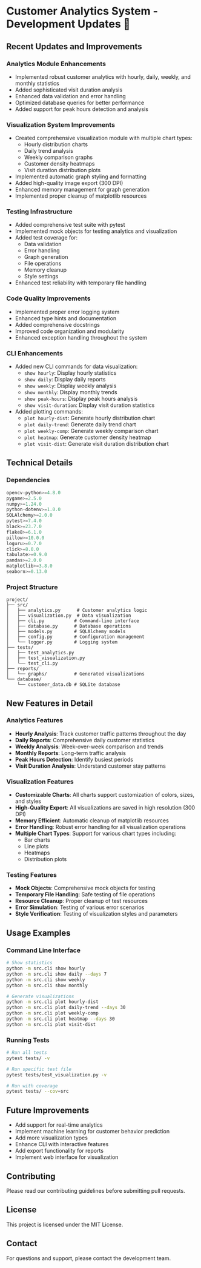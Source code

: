 # Customer Analytics System - Development Updates 🚀

## Recent Updates and Improvements

### Analytics Module Enhancements
- Implemented robust customer analytics with hourly, daily, weekly, and monthly statistics
- Added sophisticated visit duration analysis
- Enhanced data validation and error handling
- Optimized database queries for better performance
- Added support for peak hours detection and analysis

### Visualization System Improvements
- Created comprehensive visualization module with multiple chart types:
  - Hourly distribution charts
  - Daily trend analysis
  - Weekly comparison graphs
  - Customer density heatmaps
  - Visit duration distribution plots
- Implemented automatic graph styling and formatting
- Added high-quality image export (300 DPI)
- Enhanced memory management for graph generation
- Implemented proper cleanup of matplotlib resources

### Testing Infrastructure
- Added comprehensive test suite with pytest
- Implemented mock objects for testing analytics and visualization
- Added test coverage for:
  - Data validation
  - Error handling
  - Graph generation
  - File operations
  - Memory cleanup
  - Style settings
- Enhanced test reliability with temporary file handling

### Code Quality Improvements
- Implemented proper error logging system
- Enhanced type hints and documentation
- Added comprehensive docstrings
- Improved code organization and modularity
- Enhanced exception handling throughout the system

### CLI Enhancements
- Added new CLI commands for data visualization:
  - `show hourly`: Display hourly statistics
  - `show daily`: Display daily reports
  - `show weekly`: Display weekly analysis
  - `show monthly`: Display monthly trends
  - `show peak-hours`: Display peak hours analysis
  - `show visit-duration`: Display visit duration statistics
- Added plotting commands:
  - `plot hourly-dist`: Generate hourly distribution chart
  - `plot daily-trend`: Generate daily trend chart
  - `plot weekly-comp`: Generate weekly comparison chart
  - `plot heatmap`: Generate customer density heatmap
  - `plot visit-dist`: Generate visit duration distribution chart

## Technical Details

### Dependencies
```python
opencv-python>=4.8.0
pygame>=2.5.0
numpy>=1.24.0
python-dotenv>=1.0.0
SQLAlchemy>=2.0.0
pytest>=7.4.0
black>=23.7.0
flake8>=6.1.0
pillow>=10.0.0
loguru>=0.7.0
click>=8.0.0
tabulate>=0.9.0
pandas>=2.0.0
matplotlib>=3.8.0
seaborn>=0.13.0
```

### Project Structure
```
project/
├── src/
│   ├── analytics.py      # Customer analytics logic
│   ├── visualization.py  # Data visualization
│   ├── cli.py           # Command-line interface
│   ├── database.py      # Database operations
│   ├── models.py        # SQLAlchemy models
│   ├── config.py        # Configuration management
│   └── logger.py        # Logging system
├── tests/
│   ├── test_analytics.py
│   ├── test_visualization.py
│   └── test_cli.py
├── reports/
│   └── graphs/          # Generated visualizations
└── database/
    └── customer_data.db # SQLite database
```

## New Features in Detail

### Analytics Features
- **Hourly Analysis**: Track customer traffic patterns throughout the day
- **Daily Reports**: Comprehensive daily customer statistics
- **Weekly Analysis**: Week-over-week comparison and trends
- **Monthly Reports**: Long-term traffic analysis
- **Peak Hours Detection**: Identify busiest periods
- **Visit Duration Analysis**: Understand customer stay patterns

### Visualization Features
- **Customizable Charts**: All charts support customization of colors, sizes, and styles
- **High-Quality Export**: All visualizations are saved in high resolution (300 DPI)
- **Memory Efficient**: Automatic cleanup of matplotlib resources
- **Error Handling**: Robust error handling for all visualization operations
- **Multiple Chart Types**: Support for various chart types including:
  - Bar charts
  - Line plots
  - Heatmaps
  - Distribution plots

### Testing Features
- **Mock Objects**: Comprehensive mock objects for testing
- **Temporary File Handling**: Safe testing of file operations
- **Resource Cleanup**: Proper cleanup of test resources
- **Error Simulation**: Testing of various error scenarios
- **Style Verification**: Testing of visualization styles and parameters

## Usage Examples

### Command Line Interface
```bash
# Show statistics
python -m src.cli show hourly
python -m src.cli show daily --days 7
python -m src.cli show weekly
python -m src.cli show monthly

# Generate visualizations
python -m src.cli plot hourly-dist
python -m src.cli plot daily-trend --days 30
python -m src.cli plot weekly-comp
python -m src.cli plot heatmap --days 30
python -m src.cli plot visit-dist
```

### Running Tests
```bash
# Run all tests
pytest tests/ -v

# Run specific test file
pytest tests/test_visualization.py -v

# Run with coverage
pytest tests/ --cov=src
```

## Future Improvements
- Add support for real-time analytics
- Implement machine learning for customer behavior prediction
- Add more visualization types
- Enhance CLI with interactive features
- Add export functionality for reports
- Implement web interface for visualization

## Contributing
Please read our contributing guidelines before submitting pull requests.

## License
This project is licensed under the MIT License.

## Contact
For questions and support, please contact the development team. 